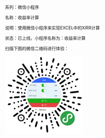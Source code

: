 系列：微信小程序

名称：收益率计算

说明：使用微信小程序来实现EXCEL中的XIRR计算

状态：已上线，小程序名称为：收益率计算

扫描下图的微信二维码进行体验：

![微信扫描体验](https://github.com/robbkong/2.XIRR/blob/master/2.XIRR.jpg)
